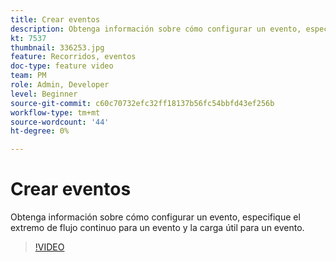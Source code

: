 ```yaml
---
title: Crear eventos
description: Obtenga información sobre cómo configurar un evento, especifique el extremo de flujo continuo para un evento y la carga útil para un evento.
kt: 7537
thumbnail: 336253.jpg
feature: Recorridos, eventos
doc-type: feature video
team: PM
role: Admin, Developer
level: Beginner
source-git-commit: c60c70732efc32ff18137b56fc54bbfd43ef256b
workflow-type: tm+mt
source-wordcount: '44'
ht-degree: 0%

---
```



# Crear eventos

Obtenga información sobre cómo configurar un evento, especifique el extremo de flujo continuo para un evento y la carga útil para un evento.

>[!VIDEO](https://video.tv.adobe.com/v/336253?quality=12)
